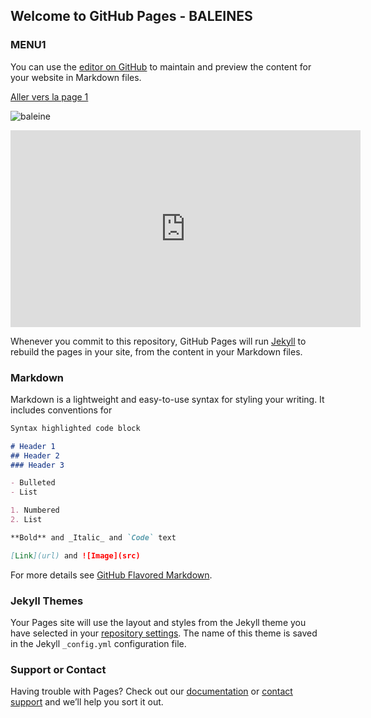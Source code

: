 ## Welcome to GitHub Pages - BALEINES


### MENU1



You can use the [editor on GitHub](https://github.com/controverses/conservation-des-baleines/edit/master/index.md) to maintain and preview the content for your website in Markdown files.

[Aller vers la page 1](https://controverses.github.io/conservation-des-baleines/page1)

![baleine](http://whalesunderwater.com/wp-content/uploads/2015/11/whales-underwater-darrenjew-whale-02a.jpg)

<iframe width="560" height="315" src="https://www.youtube.com/embed/Y46MYZzqaYk" frameborder="0" allowfullscreen></iframe>


Whenever you commit to this repository, GitHub Pages will run [Jekyll](https://jekyllrb.com/) to rebuild the pages in your site, from the content in your Markdown files.

### Markdown

Markdown is a lightweight and easy-to-use syntax for styling your writing. It includes conventions for

```markdown
Syntax highlighted code block

# Header 1
## Header 2
### Header 3

- Bulleted
- List

1. Numbered
2. List

**Bold** and _Italic_ and `Code` text

[Link](url) and ![Image](src)
```

For more details see [GitHub Flavored Markdown](https://guides.github.com/features/mastering-markdown/).

### Jekyll Themes

Your Pages site will use the layout and styles from the Jekyll theme you have selected in your [repository settings](https://github.com/controverses/conservation-des-baleines/settings). The name of this theme is saved in the Jekyll `_config.yml` configuration file.

### Support or Contact

Having trouble with Pages? Check out our [documentation](https://help.github.com/categories/github-pages-basics/) or [contact support](https://github.com/contact) and we’ll help you sort it out.
